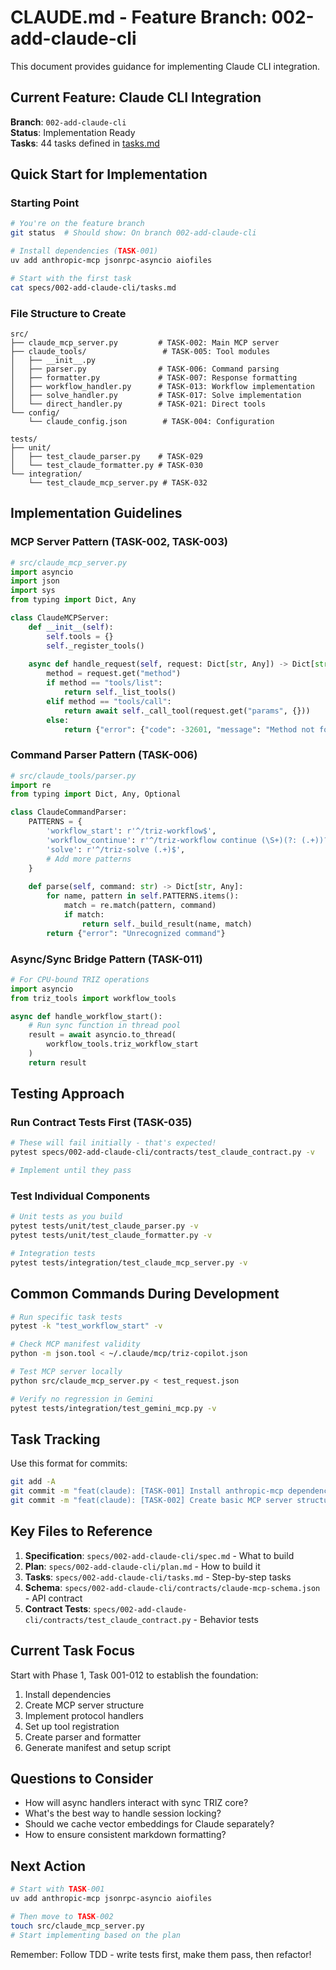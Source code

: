 # CLAUDE.md - Feature Branch: 002-add-claude-cli

This document provides guidance for implementing Claude CLI integration.

## Current Feature: Claude CLI Integration

**Branch**: `002-add-claude-cli`  
**Status**: Implementation Ready  
**Tasks**: 44 tasks defined in [tasks.md](./tasks.md)

## Quick Start for Implementation

### Starting Point
```bash
# You're on the feature branch
git status  # Should show: On branch 002-add-claude-cli

# Install dependencies (TASK-001)
uv add anthropic-mcp jsonrpc-asyncio aiofiles

# Start with the first task
cat specs/002-add-claude-cli/tasks.md
```

### File Structure to Create

```
src/
├── claude_mcp_server.py         # TASK-002: Main MCP server
├── claude_tools/                 # TASK-005: Tool modules
│   ├── __init__.py
│   ├── parser.py                # TASK-006: Command parsing
│   ├── formatter.py             # TASK-007: Response formatting
│   ├── workflow_handler.py      # TASK-013: Workflow implementation
│   ├── solve_handler.py         # TASK-017: Solve implementation
│   └── direct_handler.py        # TASK-021: Direct tools
└── config/
    └── claude_config.json        # TASK-004: Configuration

tests/
├── unit/
│   ├── test_claude_parser.py    # TASK-029
│   └── test_claude_formatter.py # TASK-030
└── integration/
    └── test_claude_mcp_server.py # TASK-032
```

## Implementation Guidelines

### MCP Server Pattern (TASK-002, TASK-003)
```python
# src/claude_mcp_server.py
import asyncio
import json
import sys
from typing import Dict, Any

class ClaudeMCPServer:
    def __init__(self):
        self.tools = {}
        self._register_tools()
    
    async def handle_request(self, request: Dict[str, Any]) -> Dict[str, Any]:
        method = request.get("method")
        if method == "tools/list":
            return self._list_tools()
        elif method == "tools/call":
            return await self._call_tool(request.get("params", {}))
        else:
            return {"error": {"code": -32601, "message": "Method not found"}}
```

### Command Parser Pattern (TASK-006)
```python
# src/claude_tools/parser.py
import re
from typing import Dict, Any, Optional

class ClaudeCommandParser:
    PATTERNS = {
        'workflow_start': r'^/triz-workflow$',
        'workflow_continue': r'^/triz-workflow continue (\S+)(?: (.+))?$',
        'solve': r'^/triz-solve (.+)$',
        # Add more patterns
    }
    
    def parse(self, command: str) -> Dict[str, Any]:
        for name, pattern in self.PATTERNS.items():
            match = re.match(pattern, command)
            if match:
                return self._build_result(name, match)
        return {"error": "Unrecognized command"}
```

### Async/Sync Bridge Pattern (TASK-011)
```python
# For CPU-bound TRIZ operations
import asyncio
from triz_tools import workflow_tools

async def handle_workflow_start():
    # Run sync function in thread pool
    result = await asyncio.to_thread(
        workflow_tools.triz_workflow_start
    )
    return result
```

## Testing Approach

### Run Contract Tests First (TASK-035)
```bash
# These will fail initially - that's expected!
pytest specs/002-add-claude-cli/contracts/test_claude_contract.py -v

# Implement until they pass
```

### Test Individual Components
```bash
# Unit tests as you build
pytest tests/unit/test_claude_parser.py -v
pytest tests/unit/test_claude_formatter.py -v

# Integration tests
pytest tests/integration/test_claude_mcp_server.py -v
```

## Common Commands During Development

```bash
# Run specific task tests
pytest -k "test_workflow_start" -v

# Check MCP manifest validity
python -m json.tool < ~/.claude/mcp/triz-copilot.json

# Test MCP server locally
python src/claude_mcp_server.py < test_request.json

# Verify no regression in Gemini
pytest tests/integration/test_gemini_mcp.py -v
```

## Task Tracking

Use this format for commits:
```bash
git add -A
git commit -m "feat(claude): [TASK-001] Install anthropic-mcp dependencies"
git commit -m "feat(claude): [TASK-002] Create basic MCP server structure"
```

## Key Files to Reference

1. **Specification**: `specs/002-add-claude-cli/spec.md` - What to build
2. **Plan**: `specs/002-add-claude-cli/plan.md` - How to build it
3. **Tasks**: `specs/002-add-claude-cli/tasks.md` - Step-by-step tasks
4. **Schema**: `specs/002-add-claude-cli/contracts/claude-mcp-schema.json` - API contract
5. **Contract Tests**: `specs/002-add-claude-cli/contracts/test_claude_contract.py` - Behavior tests

## Current Task Focus

Start with Phase 1, Task 001-012 to establish the foundation:
1. Install dependencies
2. Create MCP server structure
3. Implement protocol handlers
4. Set up tool registration
5. Create parser and formatter
6. Generate manifest and setup script

## Questions to Consider

- How will async handlers interact with sync TRIZ core?
- What's the best way to handle session locking?
- Should we cache vector embeddings for Claude separately?
- How to ensure consistent markdown formatting?

## Next Action

```bash
# Start with TASK-001
uv add anthropic-mcp jsonrpc-asyncio aiofiles

# Then move to TASK-002
touch src/claude_mcp_server.py
# Start implementing based on the plan
```

Remember: Follow TDD - write tests first, make them pass, then refactor!